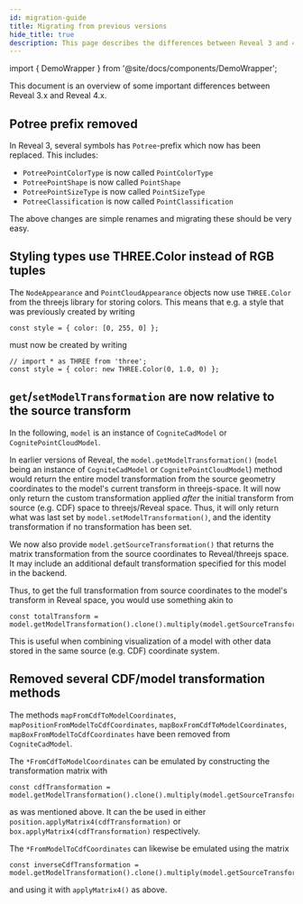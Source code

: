 ```yaml
---
id: migration-guide
title: Migrating from previous versions
hide_title: true
description: This page describes the differences between Reveal 3 and 4.
---
```


import { DemoWrapper } from '@site/docs/components/DemoWrapper';

This document is an overview of some important differences between Reveal 3.x and Reveal 4.x.

## Potree prefix removed

In Reveal 3, several symbols has `Potree`-prefix which now has been replaced. This includes:

- `PotreePointColorType` is now called `PointColorType`
- `PotreePointShape` is now called `PointShape`
- `PotreePointSizeType` is now called `PointSizeType`
- `PotreeClassification` is now called `PointClassification`

The above changes are simple renames and migrating these should be very easy.

## Styling types use THREE.Color instead of RGB tuples

The `NodeAppearance` and `PointCloudAppearance` objects now use `THREE.Color` from the threejs library for storing colors. This means that e.g. a style that was previously created by writing

```
const style = { color: [0, 255, 0] };
```

must now be created by writing

```
// import * as THREE from 'three';
const style = { color: new THREE.Color(0, 1.0, 0) };
```

## `get`/`setModelTransformation` are now relative to the source transform

In the following, `model` is an instance of `CogniteCadModel` or `CognitePointCloudModel`.

In earlier versions of Reveal, the `model.getModelTransformation()` (`model` being an instance of `CogniteCadModel` or `CognitePointCloudModel`) method would return the entire model transformation from the source geometry coordinates to the model's current transform in threejs-space. It will now only return the custom transformation applied *after* the initial transform from source (e.g. CDF) space to threejs/Reveal space. Thus, it will only return what was last set by `model.setModelTransformation()`, and the identity transformation if no transformation has been set.

We now also provide `model.getSourceTransformation()` that returns the matrix transformation from the source coordinates to Reveal/threejs space. It may include an additional default transformation specified for this model in the backend.

Thus, to get the full transformation from source coordinates to the model's transform in Reveal space, you would use something akin to

```
const totalTransform = model.getModelTransformation().clone().multiply(model.getSourceTransformation());
```
This is useful when combining visualization of a model with other data stored in the same source (e.g. CDF) coordinate system.

## Removed several CDF/model transformation methods

The methods `mapFromCdfToModelCoordinates`, `mapPositionFromModelToCdfCoordinates`, `mapBoxFromCdfToModelCoordinates`, `mapBoxFromModelToCdfCoordinates` have been removed from `CogniteCadModel`.

The `*FromCdfToModelCoordinates` can be emulated by constructing the transformation matrix with

```
const cdfTransformation = model.getModelTransformation().clone().multiply(model.getSourceTransformation());
```
as was mentioned above. It can the be used in either `position.applyMatrix4(cdfTransformation)` or `box.applyMatrix4(cdfTransformation)` respectively.

The `*FromModelToCdfCoordinates` can likewise be emulated using the matrix
```
const inverseCdfTransformation = model.getModelTransformation().clone().multiply(model.getSourceTransformation()).invert();
```
and using it with `applyMatrix4()` as above.
